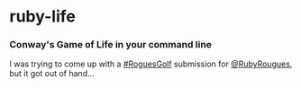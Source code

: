 ruby-life
=========

### Conway's Game of Life in your command line ###

I was trying to come up with a [#RoguesGolf](https://twitter.com/#!/search/%23RoguesGolf) submission for [@RubyRougues](https://twitter.com/#!/rubyrogues), but it got out of hand...